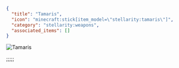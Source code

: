 ```json
{
  "title": "Tamaris",
  "icon": "minecraft:stick[item_model=\"stellarity:tamaris\"]",
  "category": "stellarity:weapons",
  "associated_items": []
}
```

![Tamaris](stellarity:textures/item/tamaris.png,fit)

;;;;;

